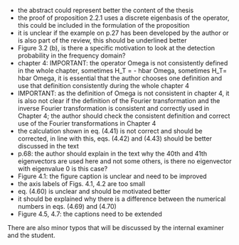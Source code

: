 - the abstract could represent better the content of the thesis
- the proof of proposition 2.2.1 uses a discrete eigenbasis of the 
operator, this could be included in the formulation of the proposition
- it is unclear if the example on p.27 has been developed by the author 
or is also part of the review, this should be underlined better
- Figure 3.2 (b), is there a specific motivation to look at the 
detection probability in the frequency domain?
- chapter 4: IMPORTANT: the operator Omega is not consistently defined 
in the whole chapter, sometimes H_T = - hbar Omega, sometimes H_T= hbar 
Omega, it is essential that the author chooses one definition and use 
that definition consistently during the whole chapter 4
- IMPORTANT: as the definition of Omega is not consistent in chapter 4, 
it is also not clear if the definition of the Fourier transformation and 
the inverse Fourier transformation is consistent and correctly used in 
Chapter 4; the author should check the consistent definition and correct 
use of the Fourier transformations in Chapter 4
- the calculation shown in eq. (4.41) is not correct and should be 
corrected, in line with this, eqs. (4.42) and (4.43) should be better 
discussed in the text
- p.68: the author should explain in the text why the 40th and 41th 
eigenvectors are used here and not some others, is there no eigenvector 
with eigenvalue 0 is this case?
- Figure 4.1: the figure caption is unclear and need to be improved
- the axis labels of Figs. 4.1, 4.2 are too small
- eq. (4.60) is unclear and should be motivated better
- it should be explained why there is a difference between the numerical 
numbers in eqs. (4.69) and (4.70)
- Figure 4.5, 4.7: the captions need to be extended

There are also minor typos that will be discussed by the internal examiner and the student.
